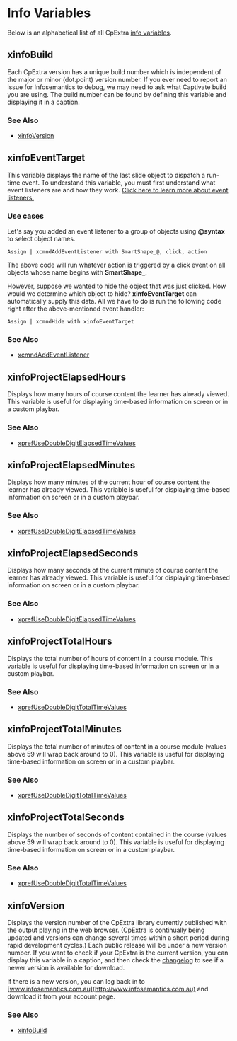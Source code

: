 # Info Variables

Below is an alphabetical list of all CpExtra [info variables](./about.html#info-variables).

## xinfoBuild

Each CpExtra version has a unique build number which is independent of the major or minor (dot.point) version number. If you ever need to report an issue for Infosemantics to debug, we may need to ask what Captivate build you are using. The build number can be found by defining this variable and displaying it in a caption.

### See Also

-   [xinfoVersion](#xinfoversion)

## xinfoEventTarget

This variable displays the name of the last slide object to dispatch a run-time event. To understand this variable, you must first understand what event listeners are and how they work. [Click here to learn more about event listeners.](../features/event-listeners)

### Use cases
Let's say you added an event listener to a group of objects using **@syntax** to select object names.

```
Assign | xcmndAddEventListener with SmartShape_@, click, action
```

The above code will run whatever action is triggered by a click event on all objects whose name begins with **SmartShape\_**.

However, suppose we wanted to hide the object that was just clicked. How would we determine which object to hide? **xinfoEventTarget** can automatically supply this data.  All we have to do is run the following code right after the above-mentioned event handler:

```
Assign | xcmndHide with xinfoEventTarget
```

### See Also

-   [xcmndAddEventListener](./command.html#xcmndaddeventlistener)

## xinfoProjectElapsedHours
Displays how many hours of course content the learner has already viewed. This variable is useful for displaying time-based information on screen or in a custom playbar.

### See Also

-   [xprefUseDoubleDigitElapsedTimeValues](./info.html#xprefusedoubledigitelapsedtimevalues)

## xinfoProjectElapsedMinutes

Displays how many minutes of the current hour of course content the learner has already viewed. This variable is useful for displaying time-based information on screen or in a custom playbar.

### See Also

-   [xprefUseDoubleDigitElapsedTimeValues](./info.html#xprefusedoubledigitelapsedtimevalues)

## xinfoProjectElapsedSeconds

Displays how many seconds of the current minute of course content the learner has already viewed. This variable is useful for displaying time-based information on screen or in a custom playbar.

### See Also

-   [xprefUseDoubleDigitElapsedTimeValues](./info.html#xprefusedoubledigitelapsedtimevalues)

## xinfoProjectTotalHours

Displays the total number of hours of content in a course module. This variable is useful for displaying time-based information on screen or in a custom playbar.

### See Also

-   [xprefUseDoubleDigitTotalTimeValues](./info.html#xprefusedoubledigitTotaltimevalues)

## xinfoProjectTotalMinutes

Displays the total number of minutes of content in a course module (values above 59 will wrap back around to 0). This variable is useful for displaying time-based information on screen or in a custom playbar.

### See Also

-   [xprefUseDoubleDigitTotalTimeValues](./info.html#xprefusedoubledigitTotaltimevalues)

## xinfoProjectTotalSeconds

Displays the number of seconds of content contained in the course (values above 59 will wrap back around to 0). This variable is useful for displaying time-based information on screen or in a custom playbar.

### See Also

-   [xprefUseDoubleDigitTotalTimeValues](./info.html#xprefusedoubledigitTotaltimevalues)

## xinfoVersion

Displays the version number of the CpExtra library currently published with the output playing in the web browser. (CpExtra is continually being updated and versions can change several times within a short period during rapid development cycles.) Each public release will be under a new version number. If you want to check if your CpExtra is the current version, you can display this variable in a caption, and then check the [changelog](../getting-started/changelog.html) to see if a newer version is available for download.

If there is a new version, you can log back in to [www.infosemantics.com.au](http://www.infosemantics.com.au) and download it from your account page.

### See Also
- [xinfoBuild](#xinfobuild)
